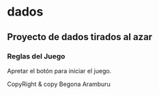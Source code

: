 # dados

## Proyecto de dados tirados al azar


### Reglas del Juego
  Apretar el botón para iniciar el juego.

CopyRight & copy Begona Aramburu
